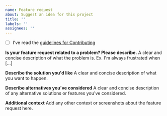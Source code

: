 ```yaml
---
name: Feature request
about: Suggest an idea for this project
title: ''
labels: ''
assignees: ''
---
```


- [ ] I've read the [guidelines for Contributing](https://github.com/alexanderjeurissen/ranger_devicons/blob/main/CONTRIBUTING.MD)

**Is your feature request related to a problem? Please describe.**
A clear and concise description of what the problem is. Ex. I'm always frustrated when [...]

**Describe the solution you'd like**
A clear and concise description of what you want to happen.

**Describe alternatives you've considered**
A clear and concise description of any alternative solutions or features you've considered.

**Additional context**
Add any other context or screenshots about the feature request here.
